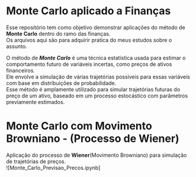 # Monte Carlo aplicado a Finanças
Esse repositório tem como objetivo demonstrar aplicações do método de **Monte Carlo** dentro do ramo das finanças.<br>
Os arquivos aqui são para adquirir pratica do meus estudos sobre o assunto. <br>

O método de ***Monte Carlo*** é uma técnica estatística usada para estimar o comportamento futuro de variáveis incertas, como preços de ativos financeiros.<br>
Ele envolve a simulação de várias trajetórias possíveis para essas variáveis com base em distribuições de probabilidade.<br>
Esse método é amplamente utilizado para simular trajetórias futuras do preço de um ativo, baseado em um processo estocástico com parâmetros previamente estimados.<br>

# Monte Carlo com Movimento Browniano - (Processo de Wiener)

Aplicação do processo de **Wiener**(Movimento Browniano) para simulação de trajetórias de preços.<br>
![Monte_Carlo_Previsao_Precos.ipynb]


